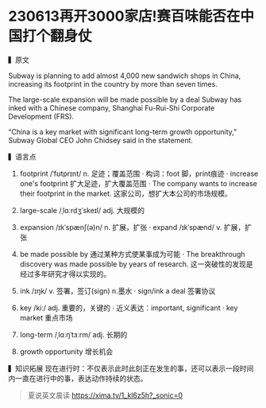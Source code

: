 # 230613再开3000家店!赛百味能否在中国打个翻身仗

▍原文  

Subway is planning to add almost 4,000 new sandwich shops in China, increasing its footprint in the country by more than seven times.

The large-scale expansion will be made possible by a deal Subway has inked with a Chinese company, Shanghai Fu-Rui-Shi Corporate Development (FRS). 

“China is a key market with significant long-term growth opportunity,” Subway Global CEO John Chidsey said in the statement.

▍语言点  

1. footprint /ˈfʊtprɪnt/ n. 足迹；覆盖范围
· 构词：foot 脚，print痕迹 
· increase one's footprint 扩大足迹，扩大覆盖范围
· The company wants to increase their footprint in the market.
这家公司，想扩大本公司的市场规模。

2. large-scale /ˌlɑːrdʒˈskeɪl/ adj. 大规模的
3. expansion /ɪkˈspænʃ(ə)n/ n. 扩展，扩张
· expand /ɪkˈspænd/ v. 扩展，扩张 
4. be made possible by 通过某种方式使某事成为可能 
· The breakthrough discovery was made possible by years of research.
这一突破性的发现是经过多年研究才得以实现的。
5. ink /ɪŋk/ v. 签署，签订(sign) n.墨水
· sign/ink a deal 签署协议

6. key /kiː/ adj. 重要的，关键的
· 近义表达：important, significant
· key market 重点市场
7. long-term /ˌlɑːŋˈtɜːrm/ adj. 长期的 
8. growth opportunity 增长机会 

▍知识拓展
现在进行时：不仅表示此时此刻正在发生的事，还可以表示一段时间内一直在进行中的事，表达动作持续的状态。

> 夏说英文晨读 https://xima.tv/1_kl6z5h?_sonic=0

